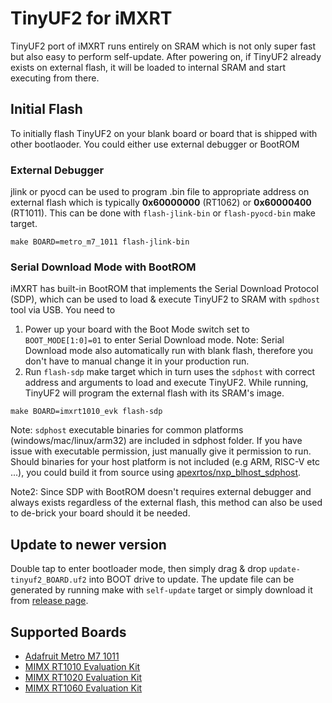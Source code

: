 # TinyUF2 for iMXRT

TinyUF2 port of iMXRT runs entirely on SRAM which is not only super fast but also easy to perform self-update. After powering on, if TinyUF2 already exists on external flash, it will be loaded to internal SRAM and start executing from there.

## Initial Flash

To initially flash TinyUF2 on your blank board or board that is shipped with other bootlaoder. You could either use external debugger or BootROM

### External Debugger

jlink or pyocd can be used to program .bin file to appropriate address on external flash which is typically **0x60000000** (RT1062) or **0x60000400** (RT1011). This  can be done with `flash-jlink-bin` or `flash-pyocd-bin` make target.

```
make BOARD=metro_m7_1011 flash-jlink-bin
```

### Serial Download Mode with BootROM

iMXRT has built-in BootROM that implements the Serial Download Protocol (SDP), which can be used to load & execute TinyUF2 to SRAM with `spdhost` tool via USB. You need to

1. Power up your board with the Boot Mode switch set to `BOOT_MODE[1:0]=01` to enter Serial Download mode. Note: Serial Download mode also automatically run with blank flash, therefore you don't have to manual change it in your production run.
2. Run `flash-sdp` make target which in turn uses the `sdphost` with correct address and arguments to load and execute TinyUF2. While running, TinyUF2 will program the external flash with its SRAM's image.

  ```
  make BOARD=imxrt1010_evk flash-sdp
  ```

Note: `sdphost` executable binaries for common platforms (windows/mac/linux/arm32) are included in sdphost folder. If you have issue with executable permission, just manually give it permission to run. Should binaries for your host platform is not included (e.g ARM, RISC-V etc ...), you could build it from source using [apexrtos/nxp_blhost_sdphost](https://github.com/apexrtos/nxp_blhost_sdphost).

Note2: Since SDP with BootROM doesn't requires external debugger and always exists regardless of the external flash, this method can also be used to de-brick your board should it be needed.

## Update to newer version

Double tap to enter bootloader mode, then simply drag & drop `update-tinyuf2_BOARD.uf2` into BOOT drive to update. The update file can be generated by running make with `self-update` target or simply download it from [release page](https://github.com/adafruit/tinyuf2/releases).

## Supported Boards

- [Adafruit Metro M7 1011](https://www.adafruit.com/product/4950)
- [MIMX RT1010 Evaluation Kit](https://www.nxp.com/design/development-boards/i.mx-evaluation-and-development-boards/i.mx-rt1010-evaluation-kit:MIMXRT1010-EVK)
- [MIMX RT1020 Evaluation Kit](https://www.nxp.com/design/development-boards/i.mx-evaluation-and-development-boards/i.mx-rt1020-evaluation-kit:MIMXRT1020-EVK)
- [MIMX RT1060 Evaluation Kit](https://www.nxp.com/design/development-boards/i.mx-evaluation-and-development-boards/mimxrt1060-evk-i.mx-rt1060-evaluation-kit:MIMXRT1060-EVK)

